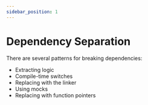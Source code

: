 ```yaml
---
sidebar_position: 1
---
```


# Dependency Separation

There are several patterns for breaking dependencies:

- Extracting logic
- Compile-time switches
- Replacing with the linker
- Using mocks
- Replacing with function pointers
